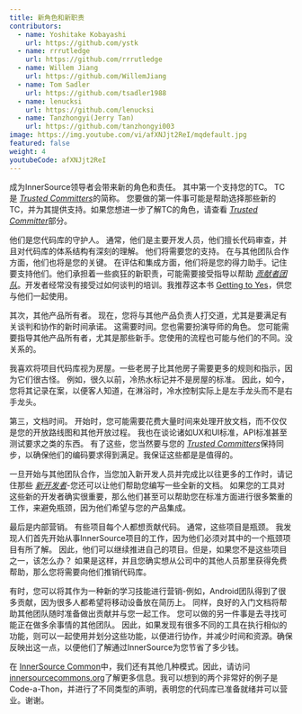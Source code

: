 ```yaml
---
title: 新角色和新职责
contributors:
  - name: Yoshitake Kobayashi
    url: https://github.com/ystk
  - name: rrrutledge
    url: https://github.com/rrrutledge
  - name: Willem Jiang
    url: https://github.com/WillemJiang
  - name: Tom Sadler
    url: https://github.com/tsadler1988
  - name: lenucksi
    url: https://github.com/lenucksi
  - name: Tanzhongyi(Jerry Tan)
    url: https://github.com/tanzhongyi003
image: https://img.youtube.com/vi/afXNJjt2ReI/mqdefault.jpg
featured: false
weight: 4
youtubeCode: afXNJjt2ReI
---
```

<div class="paragraph">
<p>成为InnerSource领导者会带来新的角色和责任。
其中第一个支持您的TC。 TC是 <a href="https://innersourcecommons.org/zh/learn/learning-path/trusted-committer"><em>Trusted Committers</em></a>的简称。
您要做的第一件事可能是帮助选择那些新的TC，并为其提供支持。如果您想进一步了解TC的角色，请查看 <a href="https://innersourcecommons.org/zh/learn/learning-path/trusted-committer"><em>Trusted Committer</em></a>部分。</p>
</div>
<div class="paragraph">
<p>他们是您代码库的守护人。
通常，他们是主要开发人员，他们擅长代码审查，并且对代码库的体系结构有深刻的理解。
他们将需要您的支持。
在与其他团队合作方面，他们也将是您的关键。
在评估和集成方面，他们将是您的得力助手。记住要支持他们。他们承担着一些疯狂的新职责，可能需要接受指导以帮助 <a href="https://innersourcecommons.org/zh/learn/learning-path/contributor"><em>贡献者团队</em></a>。开发者经常没有接受过如何谈判的培训。我推荐这本书 <a href="https://www.amazon.com/Getting-Yes-Negotiating-Agreement-Without/dp/0143118757/">Getting to Yes</a>，供您与他们一起使用。</p>
</div>
<div class="paragraph">
<p>其次，其他产品所有者。
现在，您将与其他产品负责人打交道，尤其是要满足有关谈判和协作的新时间承诺。
这需要时间。您也需要扮演导师的角色。
您可能需要指导其他产品所有者，尤其是那些新手。您使用的流程也可能与他们的不同。没关系的。</p>
</div>
<div class="paragraph">
<p>我喜欢将项目代码库视为房屋。一些老房子比其他房子需要更多的规则和指示，因为它们很古怪。
例如，很久以前，冷热水标记并不是房屋的标准。
因此，如今，您将其记录在案，以便客人知道，在淋浴时，冷水控制实际上是左手龙头而不是右手龙头。</p>
</div>
<div class="paragraph">
<p>第三，文档时间。
开始时，您可能需要花费大量时间来处理开放文档，而不仅仅是您的开放路线图和其他开放过程。
我也在谈论诸如UX和UI标准，API标准甚至测试要求之类的东西。
有了这些，您当然要与您的 <a href="https://innersourcecommons.org/zh/learn/learning-path/trusted-committer"><em>Trusted Committers</em></a>保持同步，以确保他们的编码要求得到满足。我保证这些都是是值得的。</p>
</div>
<div class="paragraph">
<p>一旦开始与其他团队合作，当您加入新开发人员并完成比以往更多的工作时，请记住那些 <a href="https://innersourcecommons.org/zh/learn/learning-path/contributor"><em>新开发者</em></a>-您还可以让他们帮助您编写一些全新的文档。
如果您的工具对这些新的开发者确实很重要，那么他们甚至可以帮助您在标准方面进行很多繁重的工作，来避免瓶颈，因为他们希望与您的产品集成。</p>
</div>
<div class="paragraph">
<p>最后是内部营销。
有些项目每个人都想贡献代码。
通常，这些项目是瓶颈。
我发现人们首先开始从事InnerSource项目的工作，因为他们必须对其中的一个瓶颈项目有所了解。
因此，他们可以继续推进自己的项目。但是，如果您不是这些项目之一，该怎么办？
如果是这样，并且您确实想从公司中的其他人员那里获得免费帮助，那么您将需要向他们推销代码库。</p>
</div>
<div class="paragraph">
<p>有时，您可以将其作为一种新的学习技能进行营销-例如，Android团队得到了很多贡献，因为很多人都希望将移动设备放在简历上。
同样，良好的入门文档将帮助其他团队随时准备做出贡献并与您一起工作。
您可以做的另一件事是去寻找可能正在做多余事情的其他团队。
因此，如果发现有很多不同的工具在执行相似的功能，则可以一起使用并划分这些功能，以便进行协作，并减少时间和资源。确保反映出这一点，以便他们了解通过InnerSource为您节省了多少钱。</p>
</div>
<div class="paragraph">
<p>在 <a href="http://innersourcecommons.org/">InnerSource Common</a>中，我们还有其他几种模式。因此，请访问 <a href="http://innersourcecommons.org/">innersourcecommons.org</a>了解更多信息。我可以想到的两个非常好的例子是Code-a-Thon，并进行了不同类型的声明，表明您的代码库已准备就绪并可以营业。谢谢。</p>
</div>
<!--- This file autogenerated from https://github.com/InnerSourceCommons/InnerSourceLearningPath/blob/main/scripts -->